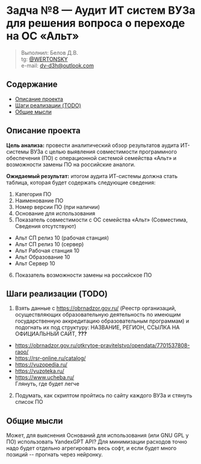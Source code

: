 # Задча №8 — Аудит ИТ систем ВУЗа для решения вопроса о переходе на ОС «Альт»

> Выполнил: Белов Д.В.<br />
> tg: [@WERTONSKY](https://t.me/WERTONSKY)<br />
> e-mail: [dv-d3h@outlook.com](mailto:dv-d3h@outlook.com)<br />

## Содержание

- [Описание проекта](#описание-проекта)
- [Шаги реализации (TODO)](#шаги-реализации-todo)
- [Общие мысли](#общие-мысли)

## Описание проекта

**Цель анализа:** провести аналитический обзор результатов аудита ИТ-системы ВУЗа с целью выявления совместимости программного обеспечения (ПО) с операционной системой семейства «Альт» и возможности замены ПО на российские аналоги.

**Ожидаемый результат:** итогом аудита ИТ-системы должна стать таблица, которая будет содержать следующие сведения:

1. Категория ПО
2. Наименование ПО
3. Номер версии ПО (при наличии)
4. Основание для использования
5. Показатель совместимости с ОС семейства «Альт» (Совместима, Сведения отсутствуют)

- Альт СП релиз 10 (рабочая станция)
- Альт СП релиз 10 (сервер)
- Альт Рабочая станция 10
- Альт Образование 10
- Альт Сервер 10

6. Показатель возможности замены на российское ПО

## Шаги реализации (TODO)

1. Взять данные с https://obrnadzor.gov.ru/ (Реестр организаций, осуществляющих образовательную деятельность по имеющим государственную аккредитацию образовательным программам) и подогнать их под структуру: НАЗВАНИЕ, РЕГИОН, ССЫЛКА НА ОФИЦИАЛЬНЫЙ САЙТ, **???**

- https://obrnadzor.gov.ru/otkrytoe-pravitelstvo/opendata/7701537808-raoo/
- https://rsr-online.ru/catalog/
- https://vuzopedia.ru/
- https://vuzoteka.ru/
- https://www.ucheba.ru/<br/>
  Глянуть, где будет легче

2. Подумать, как скриптом пройтись по сайту каждого ВУЗа и стянуть список ПО

## Общие мысли

Может, для выяснения Оснований для использования (или GNU GPL у ПО) использовать YandexGPT API? Для минимизации расходов точно надо будет отдельно агрегировать весь софт, и если будет много позиций -- прогнать через нейронку.
